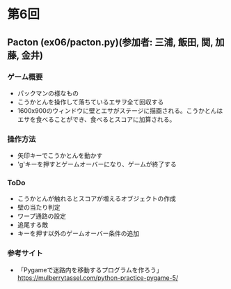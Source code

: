 # 第6回
## Pacton (ex06/pacton.py)(参加者: 三浦, 飯田, 関, 加藤, 金井)
### ゲーム概要
- パックマンの様なもの
- こうかとんを操作して落ちているエサヲ全て回収する
- 1600x900のウィンドウに壁とエサがステージに描画される。こうかとんはエサを食べることができ、食べるとスコアに加算される。

### 操作方法
- 矢印キーでこうかとんを動かす
- 'g'キーを押すとゲームオーバーになり、ゲームが終了する

### ToDo
- こうかとんが触れるとスコアが増えるオブジェクトの作成
- 壁の当たり判定
- ワープ通路の設定
- 追尾する敵
- キーを押す以外のゲームオーバー条件の追加

### 参考サイト
- 「Pygameで迷路内を移動するプログラムを作ろう」https://mulberrytassel.com/python-practice-pygame-5/
